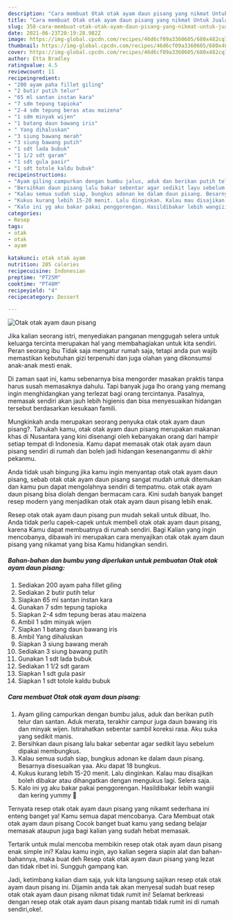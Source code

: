 ```yaml
---
description: "Cara membuat Otak otak ayam daun pisang yang nikmat Untuk Jualan"
title: "Cara membuat Otak otak ayam daun pisang yang nikmat Untuk Jualan"
slug: 358-cara-membuat-otak-otak-ayam-daun-pisang-yang-nikmat-untuk-jualan
date: 2021-06-23T20:19:28.982Z
image: https://img-global.cpcdn.com/recipes/46d6cf09a3360605/680x482cq70/otak-otak-ayam-daun-pisang-foto-resep-utama.jpg
thumbnail: https://img-global.cpcdn.com/recipes/46d6cf09a3360605/680x482cq70/otak-otak-ayam-daun-pisang-foto-resep-utama.jpg
cover: https://img-global.cpcdn.com/recipes/46d6cf09a3360605/680x482cq70/otak-otak-ayam-daun-pisang-foto-resep-utama.jpg
author: Etta Bradley
ratingvalue: 4.5
reviewcount: 11
recipeingredient:
- "200 ayam paha fillet giling"
- "2 butir putih telur"
- "65 ml santan instan kara"
- "7 sdm tepung tapioka"
- "2-4 sdm tepung beras atau maizena"
- "1 sdm minyak wijen"
- "1 batang daun bawang iris"
- " Yang dihaluskan"
- "3 siung bawang merah"
- "3 siung bawang putih"
- "1 sdt lada bubuk"
- "1 1/2 sdt garam"
- "1 sdt gula pasir"
- "1 sdt totole kaldu bubuk"
recipeinstructions:
- "Ayam giling campurkan dengan bumbu jalus, aduk dan berikan putih telur dan santan. Aduk merata, terakhir campur juga daun bawang iris dan minyak wijen. Istirahatkan sebentar sambil koreksi rasa. Aku suka yang sedikit manis."
- "Bersihkan daun pisang lalu bakar sebentar agar sedikit layu sebelum dipakai membungkus."
- "Kalau semua sudah siap, bungkus adonan ke dalam daun pisang. Besarnya disesuaikan yaa. Aku dapat 18 bungkus."
- "Kukus kurang lebih 15-20 menit. Lalu dinginkan. Kalau mau disajikan boleh dibakar atau dihangatkan dengan mengukus lagi. Selera saja."
- "Kalo ini yg aku bakar pakai penggorengan. Hasildibakar lebih wangiii dan kering yummy 🥰"
categories:
- Resep
tags:
- otak
- otak
- ayam

katakunci: otak otak ayam 
nutrition: 285 calories
recipecuisine: Indonesian
preptime: "PT25M"
cooktime: "PT48M"
recipeyield: "4"
recipecategory: Dessert

---
```



![Otak otak ayam daun pisang](https://img-global.cpcdn.com/recipes/46d6cf09a3360605/680x482cq70/otak-otak-ayam-daun-pisang-foto-resep-utama.jpg)

Jika kalian seorang istri, menyediakan panganan menggugah selera untuk keluarga tercinta merupakan hal yang membahagiakan untuk kita sendiri. Peran seorang ibu Tidak saja mengatur rumah saja, tetapi anda pun wajib memastikan kebutuhan gizi terpenuhi dan juga olahan yang dikonsumsi anak-anak mesti enak.

Di zaman  saat ini, kamu sebenarnya bisa mengorder masakan praktis tanpa harus susah memasaknya dahulu. Tapi banyak juga lho orang yang memang ingin menghidangkan yang terlezat bagi orang tercintanya. Pasalnya, memasak sendiri akan jauh lebih higienis dan bisa menyesuaikan hidangan tersebut berdasarkan kesukaan famili. 



Mungkinkah anda merupakan seorang penyuka otak otak ayam daun pisang?. Tahukah kamu, otak otak ayam daun pisang merupakan makanan khas di Nusantara yang kini disenangi oleh kebanyakan orang dari hampir setiap tempat di Indonesia. Kamu dapat memasak otak otak ayam daun pisang sendiri di rumah dan boleh jadi hidangan kesenanganmu di akhir pekanmu.

Anda tidak usah bingung jika kamu ingin menyantap otak otak ayam daun pisang, sebab otak otak ayam daun pisang sangat mudah untuk ditemukan dan kamu pun dapat mengolahnya sendiri di tempatmu. otak otak ayam daun pisang bisa diolah dengan bermacam cara. Kini sudah banyak banget resep modern yang menjadikan otak otak ayam daun pisang lebih enak.

Resep otak otak ayam daun pisang pun mudah sekali untuk dibuat, lho. Anda tidak perlu capek-capek untuk membeli otak otak ayam daun pisang, karena Kamu dapat membuatnya di rumah sendiri. Bagi Kalian yang ingin mencobanya, dibawah ini merupakan cara menyajikan otak otak ayam daun pisang yang nikamat yang bisa Kamu hidangkan sendiri.

<!--inarticleads1-->

##### Bahan-bahan dan bumbu yang diperlukan untuk pembuatan Otak otak ayam daun pisang:

1. Sediakan 200 ayam paha fillet giling
1. Sediakan 2 butir putih telur
1. Siapkan 65 ml santan instan kara
1. Gunakan 7 sdm tepung tapioka
1. Siapkan 2-4 sdm tepung beras atau maizena
1. Ambil 1 sdm minyak wijen
1. Siapkan 1 batang daun bawang iris
1. Ambil  Yang dihaluskan
1. Siapkan 3 siung bawang merah
1. Sediakan 3 siung bawang putih
1. Gunakan 1 sdt lada bubuk
1. Sediakan 1 1/2 sdt garam
1. Siapkan 1 sdt gula pasir
1. Siapkan 1 sdt totole kaldu bubuk




<!--inarticleads2-->

##### Cara membuat Otak otak ayam daun pisang:

1. Ayam giling campurkan dengan bumbu jalus, aduk dan berikan putih telur dan santan. Aduk merata, terakhir campur juga daun bawang iris dan minyak wijen. Istirahatkan sebentar sambil koreksi rasa. Aku suka yang sedikit manis.
1. Bersihkan daun pisang lalu bakar sebentar agar sedikit layu sebelum dipakai membungkus.
1. Kalau semua sudah siap, bungkus adonan ke dalam daun pisang. Besarnya disesuaikan yaa. Aku dapat 18 bungkus.
1. Kukus kurang lebih 15-20 menit. Lalu dinginkan. Kalau mau disajikan boleh dibakar atau dihangatkan dengan mengukus lagi. Selera saja.
1. Kalo ini yg aku bakar pakai penggorengan. Hasildibakar lebih wangiii dan kering yummy 🥰




Ternyata resep otak otak ayam daun pisang yang nikamt sederhana ini enteng banget ya! Kamu semua dapat mencobanya. Cara Membuat otak otak ayam daun pisang Cocok banget buat kamu yang sedang belajar memasak ataupun juga bagi kalian yang sudah hebat memasak.

Tertarik untuk mulai mencoba membikin resep otak otak ayam daun pisang enak simple ini? Kalau kamu ingin, ayo kalian segera siapin alat dan bahan-bahannya, maka buat deh Resep otak otak ayam daun pisang yang lezat dan tidak ribet ini. Sungguh gampang kan. 

Jadi, ketimbang kalian diam saja, yuk kita langsung sajikan resep otak otak ayam daun pisang ini. Dijamin anda tak akan menyesal sudah buat resep otak otak ayam daun pisang nikmat tidak rumit ini! Selamat berkreasi dengan resep otak otak ayam daun pisang mantab tidak rumit ini di rumah sendiri,oke!.

